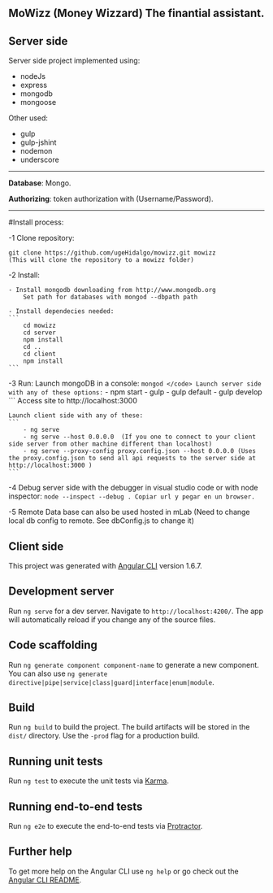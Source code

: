 ## MoWizz (Money Wizzard) The finantial assistant.

## Server side

Server side project implemented using:

- nodeJs
- express
- mongodb
- mongoose

Other used:

- gulp
- gulp-jshint
- nodemon   
- underscore       

___


**Database**: Mongo.

**Authorizing**: token authorization with (Username/Password).


___

#Install process:

-1 Clone repository:

    git clone https://github.com/ugeHidalgo/mowizz.git mowizz 
    (This will clone the repository to a mowizz folder)

-2 Install:

    - Install mongodb downloading from http://www.mongodb.org
        Set path for databases with mongod --dbpath path

    - Install dependecies needed:
    ```
        cd mowizz
        cd server
        npm install
        cd ..
        cd client
        npm install
    ```

-3 Run:
    Launch mongoDB in a console:
    ```
        mongod
    </code>
    Launch server side with any of these options:
    ```
        - npm start 
        - gulp
        - gulp default
        - gulp develop
    ```
    Access site to http://localhost:3000

    Launch client side with any of these:
    ```
        - ng serve
        - ng serve --host 0.0.0.0  (If you one to connect to your client side server from other machine different than localhost)
        - ng serve --proxy-config proxy.config.json --host 0.0.0.0 (Uses the proxy.config.json to send all api requests to the server side at http://localhost:3000 )
    ```

-4 Debug server side with the debugger in visual studio code or with node inspector:
    ```
    node --inspect --debug .
    Copiar url y pegar en un browser.
    ```

-5 Remote Data base can also be used hosted in mLab (Need to change local db config to remote. See dbConfig.js to change it)


## Client side

This project was generated with [Angular CLI](https://github.com/angular/angular-cli) version 1.6.7.

## Development server

Run `ng serve` for a dev server. Navigate to `http://localhost:4200/`. The app will automatically reload if you change any of the source files.

## Code scaffolding

Run `ng generate component component-name` to generate a new component. You can also use `ng generate directive|pipe|service|class|guard|interface|enum|module`.

## Build

Run `ng build` to build the project. The build artifacts will be stored in the `dist/` directory. Use the `-prod` flag for a production build.

## Running unit tests

Run `ng test` to execute the unit tests via [Karma](https://karma-runner.github.io).

## Running end-to-end tests

Run `ng e2e` to execute the end-to-end tests via [Protractor](http://www.protractortest.org/).

## Further help

To get more help on the Angular CLI use `ng help` or go check out the [Angular CLI README](https://github.com/angular/angular-cli/blob/master/README.md).